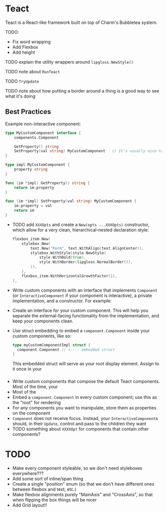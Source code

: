 Teact
=====
Teact is a React-like framework built on top of Charm's Bubbletea system.

TODO:
- Fix word wrapping
- Add Flexbox
- Add height

TODO explain the utility wrappers around `lipgloss.NewStyle()`

TODO note about `RunTeact`

TODO `TryUpdate`

TODO note about how putting a border around a thing is a good way to see what it's doing

Best Practices
--------------
Example non-interactive component:
```go
type MyCustomComponent interface {
    components.Component

    GetProperty() string
    SetProperty(val string) MyCustomComponent   // It's usually nice to make these fluent, but not required
}

type impl MyCustomComponent {
    property string
}

func (im *impl) GetProperty() string {
    return im.property
}

func (im *impl) SetProperty(val string) MyCustomComponent {
    im.property = val
    return im
}
```

- TODO add `XXXOpts` and create a `New(opts ...XXXOpts)` constructor, which allow for a very clean, hierarchical-nested declaration style:
  ```go
  flexbox_item.New(
      stylebox.New(
          text.New("Form", text.WithAlign(text.AlignCenter)),
          stylebox.WithStyle(style.NewStyle(
              style.WithBold(true),
              style.WithBorder(lipgloss.NormalBorder()),
          )),
      ),
      flexbox_item.WithHorizontalGrowthFactor(1),
  ),
  ```

- Write custom components with an interface that implements `Component` (or `InteractiveComponent` if your component is interactive), a private implementation, and a constructor. For example:
- Create an interface for your custom component. This will help you separate the external-facing functionality from the implementation, and keep your components clean.
- Use struct embedding to embed a `component.Component` inside your custom components, like so:
  ```go
  type myCustomComponentImpl struct {
    component.Component // <---- embedded struct
  }
  ```
  This embedded struct will serve as your root display element. Assign to it once in your
### 

- Write custom components that compose the default Teact components. Most of the time, your 
- Most of the 
- Embed a `component.Component` in every custom component; use this as the "root" for rendering
- For any components you want to manipulate, store them as properties on the component
- `Component` does not receive focus. Instead, your `InteractiveComponent`s should, in their `Update`, control and pass to the children they want
- TODO something about `XXXXOpt` for components that contain other components?

TODO
====
- Make every component styleable, so we don't need styleboxes everywhere???
- Add some sort of inline/span thing
- Create a single "position" enum (so that we don't have different ones between flexbox and text, etc.)
- Make flexbox alignments purely "MainAxis" and "CrossAxis", so that when flipping the box things will be nicer
- Add Grid layout!!
